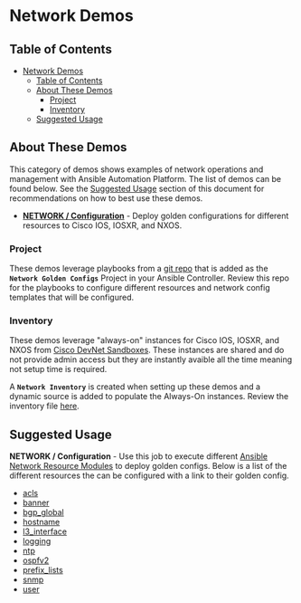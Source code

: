 # Network Demos

## Table of Contents
- [Network Demos](#network-demos)
  - [Table of Contents](#table-of-contents)
  - [About These Demos](#about-these-demos)
    - [Project](#project)
    - [Inventory](#inventory)
  - [Suggested Usage](#suggested-usage)

## About These Demos
This category of demos shows examples of network operations and management with Ansible Automation Platform. The list of demos can be found below. See the [Suggested Usage](#suggested-usage) section of this document for recommendations on how to best use these demos.
- [**NETWORK / Configuration**](https://github.com/nleiva/ansible-net-modules/blob/main/main.yml) - Deploy golden configurations for different resources to Cisco IOS, IOSXR, and NXOS.

### Project

These demos leverage playbooks from a [git repo](https://github.com/nleiva/ansible-net-modules) that is added as the **`Network Golden Configs`** Project in your Ansible Controller. Review this repo for the playbooks to configure different resources and network config templates that will be configured.

### Inventory

These demos leverage "always-on" instances for Cisco IOS, IOSXR, and NXOS from [Cisco DevNet Sandboxes](https://developer.cisco.com/docs/sandbox/#!getting-started/always-on-sandboxes). These instances are shared and do not provide admin access but they are instantly avaible all the time meaning not setup time is required.

A **`Network Inventory`** is created when setting up these demos and a dynamic source is added to populate the Always-On instances. Review the inventory file [here](https://github.com/nleiva/ansible-net-modules/blob/main/hosts).

## Suggested Usage

**NETWORK / Configuration** - Use this job to execute different [Ansible Network Resource Modules](https://docs.ansible.com/ansible/latest/network/user_guide/network_resource_modules.html) to deploy golden configs. Below is a list of the different resources the can be configured with a link to their golden config.
  - [acls](https://github.com/nleiva/ansible-net-modules/blob/main/acls.cfg)
  - [banner](https://github.com/nleiva/ansible-net-modules/blob/main/banner.cfg)
  - [bgp_global](https://github.com/nleiva/ansible-net-modules/blob/main/bgp_global.cfg)
  - [hostname](https://github.com/nleiva/ansible-net-modules/blob/main/hostname.cfg)
  - [l3_interface](https://github.com/nleiva/ansible-net-modules/blob/main/l3_interface.cfg)
  - [logging](https://github.com/nleiva/ansible-net-modules/blob/main/logging.cfg)
  - [ntp](https://github.com/nleiva/ansible-net-modules/blob/main/ntp.cfg)
  - [ospfv2](https://github.com/nleiva/ansible-net-modules/blob/main/ospfv2.cfg)
  - [prefix_lists](https://github.com/nleiva/ansible-net-modules/blob/main/prefix_lists.cfg)
  - [snmp](https://github.com/nleiva/ansible-net-modules/blob/main/snmp.cfg)
  - [user](https://github.com/nleiva/ansible-net-modules/blob/main/user.cfg)
